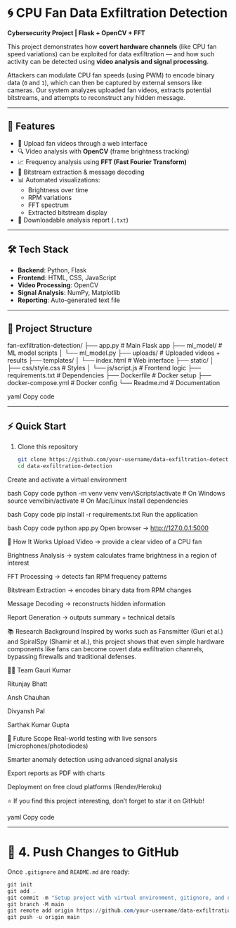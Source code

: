 # 🌀 CPU Fan Data Exfiltration Detection

**Cybersecurity Project | Flask + OpenCV + FFT**

This project demonstrates how **covert hardware channels** (like CPU fan speed variations) can be exploited for data exfiltration — and how such activity can be detected using **video analysis and signal processing**.

Attackers can modulate CPU fan speeds (using PWM) to encode binary data (`0` and `1`), which can then be captured by external sensors like cameras. Our system analyzes uploaded fan videos, extracts potential bitstreams, and attempts to reconstruct any hidden message.

---

## 🚀 Features
- 🎥 Upload fan videos through a web interface  
- 🔍 Video analysis with **OpenCV** (frame brightness tracking)  
- 📈 Frequency analysis using **FFT (Fast Fourier Transform)**  
- 🧮 Bitstream extraction & message decoding  
- 📊 Automated visualizations:
  - Brightness over time  
  - RPM variations  
  - FFT spectrum  
  - Extracted bitstream display  
- 📑 Downloadable analysis report (`.txt`)  

---

## 🛠️ Tech Stack
- **Backend**: Python, Flask  
- **Frontend**: HTML, CSS, JavaScript  
- **Video Processing**: OpenCV  
- **Signal Analysis**: NumPy, Matplotlib  
- **Reporting**: Auto-generated text file  

---

## 📂 Project Structure
fan-exfiltration-detection/
├── app.py # Main Flask app
├── ml_model/ # ML model scripts
│ └── ml_model.py
├── uploads/ # Uploaded videos + results
├── templates/
│ └── index.html # Web interface
├── static/
│ ├── css/style.css # Styles
│ └── js/script.js # Frontend logic
├── requirements.txt # Dependencies
├── Dockerfile # Docker setup
├── docker-compose.yml # Docker config
└── Readme.md # Documentation

yaml
Copy code

---

## ⚡ Quick Start

1. Clone this repository  
   ```bash
   git clone https://github.com/your-username/data-exfiltration-detection.git
   cd data-exfiltration-detection
Create and activate a virtual environment

bash
Copy code
python -m venv venv
venv\Scripts\activate   # On Windows
source venv/bin/activate # On Mac/Linux
Install dependencies

bash
Copy code
pip install -r requirements.txt
Run the application

bash
Copy code
python app.py
Open browser → http://127.0.0.1:5000

📖 How It Works
Upload Video → provide a clear video of a CPU fan

Brightness Analysis → system calculates frame brightness in a region of interest

FFT Processing → detects fan RPM frequency patterns

Bitstream Extraction → encodes binary data from RPM changes

Message Decoding → reconstructs hidden information

Report Generation → outputs summary + technical details

📚 Research Background
Inspired by works such as Fansmitter (Guri et al.) and SpiralSpy (Shamir et al.), this project shows that even simple hardware components like fans can become covert data exfiltration channels, bypassing firewalls and traditional defenses.

👨‍💻 Team
Gauri Kumar

Ritunjay Bhatt

Ansh Chauhan

Divyansh Pal

Sarthak Kumar Gupta

🔮 Future Scope
Real-world testing with live sensors (microphones/photodiodes)

Smarter anomaly detection using advanced signal analysis

Export reports as PDF with charts

Deployment on free cloud platforms (Render/Heroku)

⭐ If you find this project interesting, don’t forget to star it on GitHub!

yaml
Copy code

---

# 🔹 4. Push Changes to GitHub
Once `.gitignore` and `README.md` are ready:

```powershell
git init
git add .
git commit -m "Setup project with virtual environment, gitignore, and updated README"
git branch -M main
git remote add origin https://github.com/your-username/data-exfiltration-detection.git
git push -u origin main